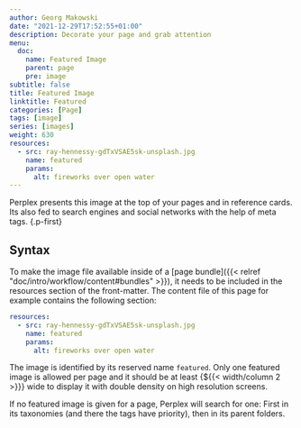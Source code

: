```yaml
---
author: Georg Makowski
date: "2021-12-29T17:52:55+01:00"
description: Decorate your page and grab attention
menu:
  doc:
    name: Featured Image
    parent: page
    pre: image
subtitle: false
title: Featured Image
linktitle: Featured
categories: [Page]
tags: [image]
series: [images]
weight: 630
resources:
  - src: ray-hennessy-gdTxVSAE5sk-unsplash.jpg
    name: featured
    params:
      alt: fireworks over open water
---
```


Perplex presents this image at the top of your pages and in reference cards. Its also fed to search engines and social networks with the help of meta tags.
{.p-first} <!--more-->

## Syntax

To make the image file available inside of a [page bundle]({{< relref "doc/intro/workflow/content#bundles" >}}), it needs to be included in the resources section of the front-matter. The content file of this page for example contains the following section:

```yaml
resources:
  - src: ray-hennessy-gdTxVSAE5sk-unsplash.jpg
    name: featured
    params:
      alt: fireworks over open water
```

The image is identified by its reserved name `featured`. Only one featured image is allowed per page and it should be at least {${{< width/column 2 >}}} wide to display it with double density on high resolution screens.

If no featured image is given for a page, Perplex will search for one: First in its taxonomies (and there the tags have priority), then in its parent folders.
